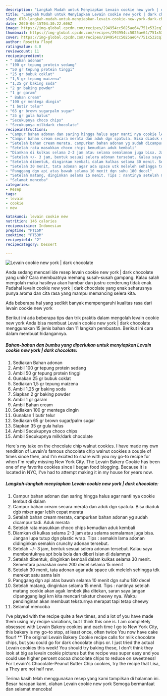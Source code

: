 ```yaml
---
description: "Langkah Mudah untuk Menyiapkan Levain cookie new york | dark chocolate Anti Gagal"
title: "Langkah Mudah untuk Menyiapkan Levain cookie new york | dark chocolate Anti Gagal"
slug: 670-langkah-mudah-untuk-menyiapkan-levain-cookie-new-york-dark-chocolate-anti-gagal
date: 2020-06-15T04:30:22.606Z
image: https://img-global.cpcdn.com/recipes/294954cc5025ae64/751x532cq70/levain-cookie-new-york-dark-chocolate-foto-resep-utama.jpg
thumbnail: https://img-global.cpcdn.com/recipes/294954cc5025ae64/751x532cq70/levain-cookie-new-york-dark-chocolate-foto-resep-utama.jpg
cover: https://img-global.cpcdn.com/recipes/294954cc5025ae64/751x532cq70/levain-cookie-new-york-dark-chocolate-foto-resep-utama.jpg
author: Rosetta Floyd
ratingvalue: 4.8
reviewcount: 11
recipeingredient:
- " Bahan adonan"
- "100 gr tepung protein sedang"
- "50 gr tepung protein tinggi"
- "25 gr bubuk coklat"
- "1,5 gr tepung maizena"
- "1,25 gr baking soda"
- "2 gr baking powder"
- "1 gr garam"
- " Bahan cream"
- "100 gr mentega dingin"
- "1 butir telur"
- "65 gr brown sugarpalm sugar"
- "35 gr gula halus"
- "Secukupnya choco chips"
- "Secukupnya milkdark chocolate"
recipeinstructions:
- "Campur bahan adonan dan saring hingga halus agar nanti nya cookie lembut di dalam"
- "Campur bahan cream secara merata dan aduk dgn spatula. Bisa diaduk dgb mixer agar lebih cepat merata"
- "Setelah bahan cream merata, campurkan bahan adonan yg sudah dicampur tadi. Aduk merata"
- "Setelah rata masukkan choco chips kemudian aduk kembali"
- "Diamkan di kulkas selama 2-3 jam atau selama semalaman juga bisa. Jangan lupa tutup dgn plastic wrap. Tips : semakin lama adonan didinginkan semakin crunchy adonan tersebut."
- "Setelah +/- 3 jam, bentuk sesuai selera adonan tersebut. Kalau saya membentuknya spt bola bola dan diberi isian di dalamnya"
- "Setelah dibentuk, dinginkan kembali dalam kulkas selama 30 menit. Sementara panaskan oven 200 decel selama 15 menit"
- "Setelah 30 menit, tata adonan agar ada space utk meleleh sehingga tdk merekat satu sama lain"
- "Panggang dgn api atas bawah selama 10 menit dgn suhu 180 decel"
- "Setelah matang, dinginkan selama 15 menit. Tips : nantinya setelah matang cookie akan agak lembek jika ditekan, saran saya jangan dipanggang lagi krn kita mencari tekstur cheewy nya. Waktu pendinginan akan membuat teksturnya merapat tapi tetap cheewy"
- "Selamat mencoba"
categories:
- Resep
tags:
- levain
- cookie
- new

katakunci: levain cookie new 
nutrition: 146 calories
recipecuisine: Indonesian
preptime: "PT15M"
cooktime: "PT53M"
recipeyield: "2"
recipecategory: Dessert

---
```



![Levain cookie new york | dark chocolate](https://img-global.cpcdn.com/recipes/294954cc5025ae64/751x532cq70/levain-cookie-new-york-dark-chocolate-foto-resep-utama.jpg)

Anda sedang mencari ide resep levain cookie new york | dark chocolate yang unik? Cara membuatnya memang susah-susah gampang. Kalau salah mengolah maka hasilnya akan hambar dan justru cenderung tidak enak. Padahal levain cookie new york | dark chocolate yang enak seharusnya punya aroma dan cita rasa yang mampu memancing selera kita.

Ada beberapa hal yang sedikit banyak mempengaruhi kualitas rasa dari levain cookie new york 

Berikut ini ada beberapa tips dan trik praktis dalam mengolah levain cookie new york  Anda bisa membuat Levain cookie new york | dark chocolate menggunakan 15 jenis bahan dan 11 langkah pembuatan. Berikut ini cara dalam membuat hidangannya.

<!--inarticleads1-->

##### Bahan-bahan dan bumbu yang diperlukan untuk menyiapkan Levain cookie new york | dark chocolate:

1. Sediakan  Bahan adonan
1. Ambil 100 gr tepung protein sedang
1. Ambil 50 gr tepung protein tinggi
1. Gunakan 25 gr bubuk coklat
1. Sediakan 1,5 gr tepung maizena
1. Ambil 1,25 gr baking soda
1. Siapkan 2 gr baking powder
1. Ambil 1 gr garam
1. Ambil  Bahan cream
1. Sediakan 100 gr mentega dingin
1. Gunakan 1 butir telur
1. Sediakan 65 gr brown sugar/palm sugar
1. Siapkan 35 gr gula halus
1. Ambil Secukupnya choco chips
1. Ambil Secukupnya milk/dark chocolate


Here&#39;s my take on the chocolate chip walnut cookies. I have made my own rendition of Levain&#39;s famous chocolate chip walnut cookies a couple of times since then, and I&#39;m excited to share with you my go-to recipe for when I&#39;m really missing New York City. The Levain Bakery Cookie has been one of my favorite cookies since I began food blogging. Because it is located in NYC, I&#39;ve had to attempt making it in my house for years now. 

<!--inarticleads2-->

##### Langkah-langkah menyiapkan Levain cookie new york | dark chocolate:

1. Campur bahan adonan dan saring hingga halus agar nanti nya cookie lembut di dalam
1. Campur bahan cream secara merata dan aduk dgn spatula. Bisa diaduk dgb mixer agar lebih cepat merata
1. Setelah bahan cream merata, campurkan bahan adonan yg sudah dicampur tadi. Aduk merata
1. Setelah rata masukkan choco chips kemudian aduk kembali
1. Diamkan di kulkas selama 2-3 jam atau selama semalaman juga bisa. Jangan lupa tutup dgn plastic wrap. Tips : semakin lama adonan didinginkan semakin crunchy adonan tersebut.
1. Setelah +/- 3 jam, bentuk sesuai selera adonan tersebut. Kalau saya membentuknya spt bola bola dan diberi isian di dalamnya
1. Setelah dibentuk, dinginkan kembali dalam kulkas selama 30 menit. Sementara panaskan oven 200 decel selama 15 menit
1. Setelah 30 menit, tata adonan agar ada space utk meleleh sehingga tdk merekat satu sama lain
1. Panggang dgn api atas bawah selama 10 menit dgn suhu 180 decel
1. Setelah matang, dinginkan selama 15 menit. Tips : nantinya setelah matang cookie akan agak lembek jika ditekan, saran saya jangan dipanggang lagi krn kita mencari tekstur cheewy nya. Waktu pendinginan akan membuat teksturnya merapat tapi tetap cheewy
1. Selamat mencoba


I&#39;ve played with the recipe quite a few times, and a lot of you have made them using my recipe variations, but I think this one is. I am completely obsessed with Levain Bakery cookies and each time I go to New York City, this bakery is my go-to stop, at least once, often twice You now have cake flour! ** The original Levain Bakery Cookie recipe calls for milk chocolate chips, but you could go for dark chocolate chips or. I just tried the actual Levain cookies this week! You should try baking these, I don&#39;t think they look at big as levain cookie pictures but the recipe was super easy and you could use higher percent cocoa chocolate chips to reduce on sweetness! For Levain&#39;s Chocolate-Peanut Butter Chip cookies, try the recipe that Lisa, a They are not half raw. 

Terima kasih telah menggunakan resep yang kami tampilkan di halaman ini. Besar harapan kami, olahan Levain cookie new york  Semoga bermanfaat dan selamat mencoba!
